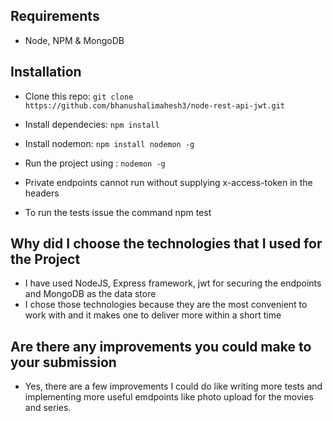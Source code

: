 
## Requirements

* Node, NPM & MongoDB

## Installation

* Clone this repo: ``` git clone https://github.com/bhanushalimahesh3/node-rest-api-jwt.git ```
* Install dependecies: ``` npm install ```
* Install nodemon: ``` npm install nodemon -g ```
* Run the project using : ``` nodemon -g ```

* Private endpoints cannot run without supplying x-access-token in the headers

* To run the tests issue the command npm test 


## Why did I choose the technologies that I used for the Project

* I have used NodeJS, Express framework, jwt for securing the endpoints and MongoDB as the data store
* I chose those technologies because they are the most convenient to work with and it makes one to deliver more within a short time

## Are there any improvements you could make to your submission

* Yes, there are a few improvements I could do like writing more tests and implementing more useful emdpoints like photo upload for the movies and series.

 

